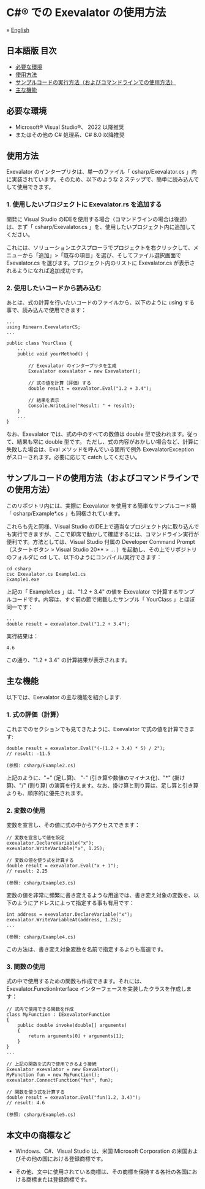 # C#&reg; での Exevalator の使用方法

&raquo; [English](./README.md)


## 日本語版 目次
- <a href="#requirements">必要な環境</a>
- <a href="#how-to-use">使用方法</a>
- <a href="#example-code">サンプルコードの実行方法（およびコマンドラインでの使用方法）</a>
- <a href="#features">主な機能</a>





<a id="requirements"></a>
## 必要な環境

* Microsoft&reg; Visual Studio&reg;、 2022 以降推奨
* またはその他の C# 処理系、C# 8.0 以降推奨



<a id="how-to-use"></a>
## 使用方法

Exevalator のインタープリタは、単一のファイル「 csharp/Exevalator.cs 」内に実装されています。そのため、以下のような 2 ステップで、簡単に読み込んでして使用できます。

### 1. 使用したいプロジェクトに Exevalator.rs を追加する

開発に Visual Studio のIDEを使用する場合（コマンドラインの場合は後述）は、まず「 csharp/Exevalator.cs 」を、使用したいプロジェクト内に追加してください。

これには、ソリューションエクスプローラでプロジェクトを右クリックして、メニューから「追加」>「既存の項目」を選び、そしてファイル選択画面で Exevalator.cs を選びます。プロジェクト内のリストに Exevalator.cs が表示されるようになれば追加成功です。

### 2. 使用したいコードから読み込む

あとは、式の計算を行いたいコードのファイルから、以下のように using する事で、読み込んで使用できます：

	...
	using Rinearn.ExevalatorCS;
	...

	public class YourClass {
		...
		public void yourMethod() {
			
			// Exevalator のインタープリタを生成
			Exevalator exevalator = new Exevalator();

			// 式の値を計算（評価）する
			double result = exevalator.Eval("1.2 + 3.4");
			
			// 結果を表示
			Console.WriteLine("Result: " + result);
		}
		...
	}

なお、Exevalator では、式の中のすべての数値は double 型で扱われます。従って、結果も常に double 型です。
ただし、式の内容がおかしい場合など、計算に失敗した場合は、Eval メソッドを呼んでいる箇所で例外 ExevalatorException がスローされます。必要に応じて catch してください。


<a id="example-code"></a>
## サンプルコードの使用方法（およびコマンドラインでの使用方法）

このリポジトリ内には、実際に Exevalator を使用する簡単なサンプルコード類「 csharp/Example*.cs 」も同梱されています。

これらも先と同様、Visual Studio のIDE上で適当なプロジェクト内に取り込んでも実行できますが、ここで即席で動かして確認するには、コマンドライン実行が便利です。方法としては、Visual Studio 付属の Developer Command Prompt（スタートボタン > Visual Studio 20** > … ）を起動し、その上でリポジトリのフォルダに cd して、以下のようにコンパイル/実行できます：

	cd csharp
	csc Exevalator.cs Example1.cs
	Example1.exe

上記の「 Example1.cs 」は、"1.2 + 3.4" の値を Exevalator で計算するサンプルコードです。内容は、すぐ前の節で掲載したサンプル「 YourClass 」とほぼ同一です：

	...
	double result = exevalator.Eval("1.2 + 3.4");

実行結果は：

	4.6

この通り、"1.2 + 3.4" の計算結果が表示されます。


<a id="features"></a>
## 主な機能

以下では、Exevalator の主な機能を紹介します.

### 1. 式の評価（計算）

これまでのセクションでも見てきたように、Exevalator で式の値を計算できます: 

	double result = exevalator.Eval("(-(1.2 + 3.4) * 5) / 2");
	// result: -11.5

	(参照: csharp/Example2.cs)

上記のように、"+" (足し算)、 "-" (引き算や数値のマイナス化)、"\*" (掛け算)、"/" (割り算) の演算を行えます。なお、掛け算と割り算は、足し算と引き算よりも、順序的に優先されます。


### 2. 変数の使用

変数を宣言し、その値に式の中からアクセスできます：

	// 変数を宣言して値を設定
	exevalator.DeclareVariable("x");
	exevalator.WriteVariable("x", 1.25);

	// 変数の値を使う式を計算する
	double result = exevalator.Eval("x + 1");
	// result: 2.25

	(参照: csharp/Example3.cs)

変数の値を非常に頻繁に書き変えるような用途では、書き変え対象の変数を、以下のようにアドレスによって指定する事も有用です：

	int address = exevalator.DeclareVariable("x");
	exevalator.WriteVariableAt(address, 1.25);
	...

	(参照: csharp/Example4.cs)

この方法は、書き変え対象変数を名前で指定するよりも高速です。

### 3. 関数の使用

式の中で使用するための関数も作成できます。それには、Exevalator.FunctionInterface インターフェースを実装したクラスを作成します：

	// 式内で使用できる関数を作成
	class MyFunction : IExevalatorFunction
	{
	    public double invoke(double[] arguments)
    	{
        	return arguments[0] + arguments[1];
    	}
	}
	...

	// 上記の関数を式内で使用できるよう接続
    Exevalator exevalator = new Exevalator();
    MyFunction fun = new MyFunction();
    exevalator.ConnectFunction("fun", fun);

	// 関数を使う式を計算する
    double result = exevalator.Eval("fun(1.2, 3.4)");
	// result: 4.6

	(参照: csharp/Example5.cs)





<a id="credits"></a>
## 本文中の商標など

- Windows、C#、Visual Studio は、米国 Microsoft Corporation の米国およびその他の国における登録商標です。

- その他、文中に使用されている商標は、その商標を保持する各社の各国における商標または登録商標です。



